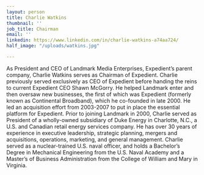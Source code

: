 ```yaml
---
layout: person
title: Charlie Watkins
thumbnail: ''
job_title: Chairman
email: ''
linkedin: https://www.linkedin.com/in/charlie-watkins-a74aa724/
half_image: "/uploads/watkins.jpg"

---
```

As President and CEO of Landmark Media Enterprises, Expedient’s parent company, Charlie Watkins serves as Chairman of Expedient. Charlie previously served exclusively as CEO of Expedient before handing the reins to current Expedient CEO Shawn McGorry. He helped Landmark enter and then oversaw new businesses, the first of which was Expedient (formerly known as Continental Broadband), which he co-founded in late 2000. He led an acquisition effort from 2003-2007 to put in place the essential platform for Expedient. Prior to joining Landmark in 2000, Charlie served as President of a wholly-owned subsidiary of Duke Energy in Charlotte, N.C., a U.S. and Canadian retail energy services company. He has over 30 years of experience in executive leadership, strategic planning, mergers and acquisitions, operations, marketing, and general management. Charlie served as a nuclear-trained U.S. naval officer, and holds a Bachelor’s Degree in Mechanical Engineering from the U.S. Naval Academy and a Master’s of Business Administration from the College of William and Mary in Virginia.